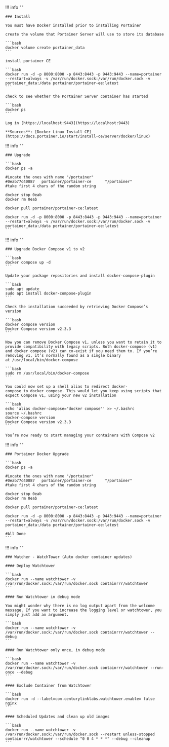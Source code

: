 !!! info ""

    ### Install

    You must have Docker installed prior to installing Portainer

    create the volume that Portainer Server will use to store its database

    ```bash
    docker volume create portainer_data
    ```

    install portainer CE

    ```bash
    docker run -d -p 8000:8000 -p 8443:8443 -p 9443:9443 --name=portainer --restart=always -v /var/run/docker.sock:/var/run/docker.sock -v portainer_data:/data portainer/portainer-ee:latest
    ```

    check to see whether the Portainer Server container has started

    ```bash
    docker ps
    ```

    Log in [https://localhost:9443](https://localhost:9443)
    
    **Sources**: [Docker Linux Install CE](https://docs.portainer.io/start/install-ce/server/docker/linux)


!!! info ""

    ### Upgrade

    ```bash
    docker ps -a

    #Locate the ones with name "/portainer"
    #0eab77c40087   portainer/portainer-ce      "/portainer"
    #take first 4 chars of the random string

    docker stop 0eab
    docker rm 0eab

    docker pull portainer/portainer-ce:latest

    docker run -d -p 8000:8000 -p 8443:8443 -p 9443:9443 --name=portainer --restart=always -v /var/run/docker.sock:/var/run/docker.sock -v portainer_data:/data portainer/portainer-ee:latest
    ```

!!! info ""

    ### Upgrade Docker Compose v1 to v2

    ```bash
    docker compose up -d
    ```

    Update your package repositories and install docker-compose-plugin

    ```bash
    sudo apt update
    sudo apt install docker-compose-plugin
    ```

    Check the installation succeeded by retrieving Docker Compose’s version

    ```bash
    docker compose version
    Docker Compose version v2.3.3
    ```

    Now you can remove Docker Compose v1, unless you want to retain it to provide compatibility with legacy scripts. Both docker-compose (v1) and docker compose (v2) can co-exist if you need them to. If you’re removing v1, it’s normally found as a single binary at /usr/local/bin/docker-compose

    ```bash
    sudo rm /usr/local/bin/docker-compose
    ```

    You could now set up a shell alias to redirect docker-compose to docker compose. This would let you keep using scripts that expect Compose v1, using your new v2 installation

    ```bash
    echo 'alias docker-compose="docker compose"' >> ~/.bashrc
    source ~/.bashrc
    docker-compose version
    Docker Compose version v2.3.3
    ```

    You’re now ready to start managing your containers with Compose v2


!!! info ""

    ### Portainer Docker Upgrade

    ```bash
    docker ps -a

    #Locate the ones with name "/portainer"
    #0eab77c40087   portainer/portainer-ce      "/portainer"
    #take first 4 chars of the random string

    docker stop 0eab
    docker rm 0eab

    docker pull portainer/portainer-ce:latest

    docker run -d -p 8000:8000 -p 8443:8443 -p 9443:9443 --name=portainer --restart=always -v /var/run/docker.sock:/var/run/docker.sock -v portainer_data:/data portainer/portainer-ee:latest

    #All Done
    ```

!!! info ""

    ### Watcher - WatchTower (Auto docker container updates)

    #### Deploy Watchtower

    ```bash
    docker run --name watchtower -v /var/run/docker.sock:/var/run/docker.sock containrrr/watchtower
    ```

    #### Run Watchtower in debug mode

    You might wonder why there is no log output apart from the welcome message. If you want to increase the logging level or watchtower, you simply just add an argument.

    ```bash
    docker run --name watchtower -v /var/run/docker.sock:/var/run/docker.sock containrrr/watchtower --debug
    ```

    #### Run Watchtower only once, in debug mode

    ```bash
    docker run --name watchtower -v /var/run/docker.sock:/var/run/docker.sock containrrr/watchtower --run-once --debug
    ```

    #### Exclude Container from Watchtower

    ```bash
    docker run -d --label=com.centurylinklabs.watchtower.enable= false nginx
    ```

    #### Scheduled Updates and clean up old images

    ```bash
    docker run --name watchtower -v /var/run/docker.sock:/var/run/docker.sock --restart unless-stopped containrrr/watchtower --schedule "0 0 4 * * *" --debug --cleanup
    ```
